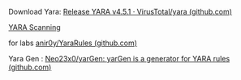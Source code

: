 Download Yara: [Release YARA v4.5.1 · VirusTotal/yara (github.com)](https://github.com/virustotal/yara/releases/tag/v4.5.1)

[YARA Scanning](https://osquery.readthedocs.io/en/stable/deployment/yara/)

for labs
[anir0y/YaraRules (github.com)](https://github.com/anir0y/YaraRules)

Yara Gen : [Neo23x0/yarGen: yarGen is a generator for YARA rules (github.com)](https://github.com/Neo23x0/yarGen)
